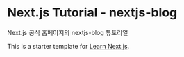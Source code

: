 # Next.js Tutorial - nextjs-blog

Next.js 공식 홈페이지의 nextjs-blog 튜토리얼

This is a starter template for [Learn Next.js](https://nextjs.org/learn).
